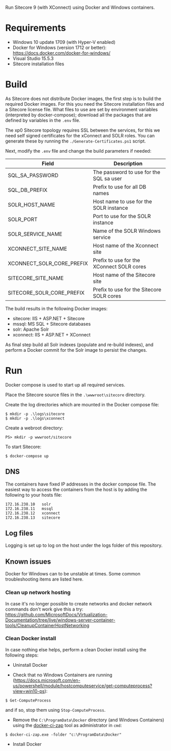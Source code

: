 Run Sitecore 9 (with XConnect) using Docker and Windows containers.

# Requirements
- Windows 10 update 1709 (with Hyper-V enabled)
- Docker for Windows (version 1712 or better): https://docs.docker.com/docker-for-windows/
- Visual Studio 15.5.3
- Sitecore installation files

# Build
As Sitecore does not distribute Docker images, the first step is to build the required Docker images.
For this you need the Sitecore installation files and a Sitecore license file. What files to use are set by environment variables (interpreted by docker-compose); download all the packages that are defined by variables in the `.env` file.

The xp0 Sitecore topology requires SSL between the services, for this we need self signed certificates for the 
xConnect and SOLR roles. You can generate these by running the `./Generate-Certificates.ps1` script. 

Next, modify the `.env` file and change the build parameters if needed:

| Field                     | Description                                      |
| ------------------------- | ------------------------------------------------ |
| SQL_SA_PASSWORD           | The password to use for the SQL sa user          |
| SQL_DB_PREFIX             | Prefix to use for all DB names                   |
| SOLR_HOST_NAME            | Host name to use for the SOLR instance           |
| SOLR_PORT                 | Port to use for the SOLR instance                |
| SOLR_SERVICE_NAME         | Name of the SOLR Windows service                 |
| XCONNECT_SITE_NAME        | Host name of the Xconnect site                   |
| XCONNECT_SOLR_CORE_PREFIX | Prefix to use for the XConnect SOLR cores        |
| SITECORE_SITE_NAME        | Host name of the Sitecore site                   |
| SITECORE_SOLR_CORE_PREFIX | Prefix to use for the Sitecore SOLR cores        |

The build results in the following Docker images:
- sitecore: IIS + ASP.NET + Sitecore
- mssql: MS SQL + Sitecore databases
- solr: Apache Solr 
- xconnect: IIS + ASP.NET + XConnect

As final step build all Solr indexes (populate and re-build indexes), and perform a Docker commit for the Solr image to persist the changes.

# Run
Docker compose is used to start up all required services.

Place the Sitecore source files in the `.\wwwroot\sitecore` directory.

Create the log directories which are mounted in the Docker compose file:
```
$ mkdir -p .\logs\sitecore
$ mkdir -p .\logs\xconnect
```

Create a webroot directory:
```
PS> mkdir -p wwwroot/sitecore
```

To start Sitecore:
```
$ docker-compose up
```

## DNS
The containers have fixed IP addresses in the docker compose file. The easiest way to access the containers from the host is by adding the following to your hosts file:

``` Hosts
172.16.238.10	solr
172.16.238.11	mssql
172.16.238.12	xconnect
172.16.238.13	sitecore
```

## Log files
Logging is set up to log on the host under the logs folder of this repository. 

## Known issues
Docker for Windows can to be unstable at times. Some common troubleshooting items are listed here.

### Clean up network hosting
In case it's no longer possible to create networks and docker network commands don't work give this a try: https://github.com/MicrosoftDocs/Virtualization-Documentation/tree/live/windows-server-container-tools/CleanupContainerHostNetworking

### Clean Docker install
In case nothing else helps, perform a clean Docker install using the following steps:
- Uninstall Docker

- Check that no Windows Containers are running (https://docs.microsoft.com/en-us/powershell/module/hostcomputeservice/get-computeprocess?view=win10-ps):
```
$ Get-ComputeProcess
```
and if so, stop them using `Stop-ComputeProcess`.

- Remove the `C:\ProgramData\Docker` directory (and Windows Containers) using the [docker-ci-zap](https://github.com/jhowardmsft/docker-ci-zap) tool as administrator in `cmd`:
```
$ docker-ci-zap.exe -folder "c:\ProgramData\Docker"
```

- Install Docker
